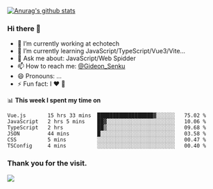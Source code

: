 [![Anurag's github stats](https://github-readme-stats.vercel.app/api?username=gideonsenku)](https://github.com/anuraghazra/github-readme-stats)
### Hi there 👋
- 🔭 I’m currently working at echotech
- 🌱 I’m currently learning JavaScript/TypeScript/Vue3/Vite...
- 💬 Ask me about: JavaScript/Web Spidder 
- 📫 How to reach me: [@Gideon_Senku](https://t.me/Gideon_Senku)
- 😄 Pronouns: ...
- ⚡ Fun fact: I ❤️ 🎵

📊 **This week I spent my time on**
<!--START_SECTION:waka-->

```text
Vue.js       15 hrs 33 mins  ██████████████████▓░░░░░░   75.02 %
JavaScript   2 hrs 5 mins    ██▓░░░░░░░░░░░░░░░░░░░░░░   10.06 %
TypeScript   2 hrs           ██▒░░░░░░░░░░░░░░░░░░░░░░   09.68 %
JSON         44 mins         █░░░░░░░░░░░░░░░░░░░░░░░░   03.58 %
CSS          5 mins          ░░░░░░░░░░░░░░░░░░░░░░░░░   00.47 %
TSConfig     4 mins          ░░░░░░░░░░░░░░░░░░░░░░░░░   00.40 %
```

<!--END_SECTION:waka-->


### Thank you for the visit.
![](http://profile-counter.glitch.me/gideonsenku/count.svg)
<!--
**GideonSenku/GideonSenku** is a ✨ _special_ ✨ repository because its `README.md` (this file) appears on your GitHub profile.

Here are some ideas to get you started:

- 🔭 I’m currently working on ...
- 🌱 I’m currently learning ...
- 👯 I’m looking to collaborate on ...
- 🤔 I’m looking for help with ...
- 💬 Ask me about ...
- 📫 How to reach me: ...
- 😄 Pronouns: ...
- ⚡ Fun fact: ...
-->
